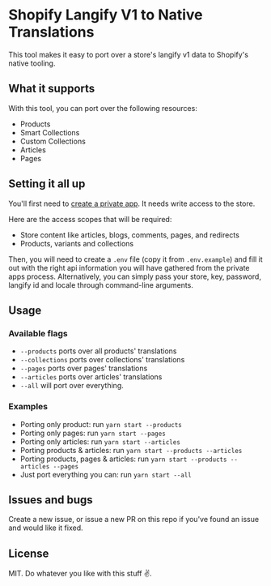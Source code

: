 # Shopify Langify V1 to Native Translations
This tool makes it easy to port over a store's langify v1 data to Shopify's native tooling.

## What it supports
With this tool, you can port over the following resources:
- Products 
- Smart Collections
- Custom Collections 
- Articles
- Pages

## Setting it all up
You'll first need to [create a private app](https://help.shopify.com/en/manual/apps/private-apps#generate-credentials-from-the-shopify-admin "Read Shopify's documentation on how to create a private app"). It needs write access to the store.

Here are the access scopes that will be required:
- Store content like articles, blogs, comments, pages, and redirects
- Products, variants and collections

Then, you will need to create a `.env` file (copy it from `.env.example`) and fill it out with the right api information you will have gathered from the private apps process.
Alternatively, you can simply pass your store, key, password, langify id and locale through command-line arguments.

## Usage
###  Available flags

- `--products` ports over all products' translations
- `--collections` ports over collections' translations
- `--pages` ports over pages' translations
- `--articles` ports over articles' translations
- `--all` will port over everything.


### Examples

- Porting only product: run `yarn start --products`
- Porting only pages: run `yarn start --pages`
- Porting only articles: run `yarn start --articles`
- Porting products & articles: run `yarn start --products --articles`
- Porting products, pages & articles: run `yarn start --products --articles --pages`
- Just port everything you can: run `yarn start --all`

## Issues and bugs
Create a new issue, or issue a new PR on this repo if you've found an issue and would like it fixed.

## License 
MIT. Do whatever you like with this stuff ✌️.
